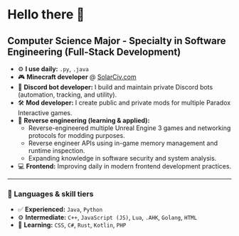# Hello there 👋

## Computer Science Major - Specialty in Software Engineering (Full-Stack Development)

- ⚙️ **I use daily:** `.py`, `.java`  
- 🎮 **Minecraft developer** @ [SolarCiv.com](https://www.solarciv.com)  
- 🤖 **Discord bot developer:** I build and maintain private Discord bots (automation, tracking, and utility).  
- 🛠️ **Mod developer:** I create public and private mods for multiple Paradox Interactive games.  
- 🧩 **Reverse engineering (learning & applied):**  
  - Reverse-engineered multiple Unreal Engine 3 games and networking protocols for modding purposes.  
  - Reverse engineer APIs using in-game memory management and runtime inspection.  
  - Expanding knowledge in software security and system analysis.  
- 💻 **Frontend:** Improving daily in modern frontend development practices.

---

### 🧠 Languages & skill tiers

- ✅ **Experienced:** `Java`, `Python`  
- ⚙️ **Intermediate:** `C++`, `JavaScript (JS)`, `Lua`, `.AHK`, `Golang`, `HTML`  
- 🔭 **Learning:** `CSS`, `C#`, `Rust`, `Kotlin`, `PHP`


<!--
**Marschitect/Marschitect** is a ✨ _special_ ✨ repository because its `README.md` (this file) appears on your GitHub profile.

Here are some ideas to get you started:

- 🔭 I’m currently working on ...
- 🌱 I’m currently learning ...
- 👯 I’m looking to collaborate on ...
- 🤔 I’m looking for help with ...
- 💬 Ask me about ...
- 📫 How to reach me: ...
- 😄 Pronouns: ...
- ⚡ Fun fact: ...
-->

